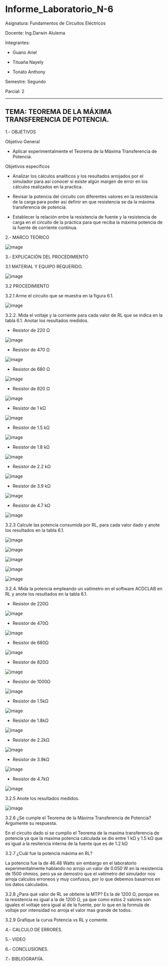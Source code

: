 # Informe_Laboratorio_N-6

Asignatura: Fundamentos de Circuitos Eléctricos

Docente: Ing.Darwin Alulema

Integrantes:

* Guano Ariel

* Tituaña Nayely

* Tonato Anthony

Semestre: Segundo

Parcial: 2

--------------------------------------------------------------------------------------------------------------------------
TEMA: TEOREMA DE LA MÁXIMA TRANSFERENCIA DE POTENCIA.
--------------------------------------------------------------------------------------------------------------------------

1.- OBJETIVOS

Objetivo General

* Aplicar experimentalmente el Teorema de la Máxima Transferencia de Potencia.

Objetivos especificos

* Analizar los cálculos analíticos y los resultados arrojados por el simulador para así conocer si existe algún margen de error en los cálculos realizados en la practica.

* Revisar la potencia del circuito con diferentes valores en la resistencia de la carga para poder así definir en que resistencia se da la máxima transferencia 
de potencia.

* Establecer la relación entre la resistencia de fuente y la resistencia de carga en el circuito de la práctica para que reciba la máxima potencia de la fuente de corriente continua.

2.- MARCO TEÓRICO

![image](https://user-images.githubusercontent.com/105722861/178858384-63b8a4a5-6fac-426f-b6af-0727ba3fe6ce.png)

3.- EXPLICACIÓN DEL PROCEDIMIENTO

3.1 MATERIAL Y EQUIPO REQUERIDO.

![image](https://user-images.githubusercontent.com/105722861/178867359-7c1f0d31-f414-4fdf-8977-2b0035559952.png)

3.2 PROCEDIMIENTO

3.2.1 Arme el circuito que se muestra en la figura 6.1.

![image](https://user-images.githubusercontent.com/105722861/178867451-6d8b1279-c480-41c1-9ff4-e04ad4e5076c.png)

3.2.2. Mida el voltaje y la corriente para cada valor de RL que se indica en la tabla 6.1. Anotar los resultados medidos.

* Resistor de 220 Ω

![image](https://user-images.githubusercontent.com/105722861/178869371-6a386d9e-4ae3-465e-b23a-64500e305765.png)

* Resistor de 470 Ω

![image](https://user-images.githubusercontent.com/105722861/178871589-ba3bef74-51ad-4eff-ad08-93b5d0628155.png)

* Resistor de 680 Ω

![image](https://user-images.githubusercontent.com/105722861/178872108-51d944d5-2778-4970-9d33-f1634a01f454.png)

* Resistor de 820 Ω

![image](https://user-images.githubusercontent.com/105722861/178872574-82d6c780-b611-485f-b852-2d7d1f0d9a12.png)

* Resistor de 1 kΩ

![image](https://user-images.githubusercontent.com/105722861/178873053-c08454e3-b476-4149-93b2-b94bbd95764c.png)

* Resistor de 1.5 kΩ

![image](https://user-images.githubusercontent.com/105722861/178873578-6be07284-982e-434b-89af-f88fa9075127.png)

* Resistor de 1.8 kΩ

![image](https://user-images.githubusercontent.com/105722861/178874023-878647d1-3550-4656-980e-ba15616054c0.png)

* Resistor de 2.2 kΩ

![image](https://user-images.githubusercontent.com/105722861/178874521-f4dd0f90-8913-4082-a86e-dd2fad8bd98a.png)

* Resistor de 3.9 kΩ

![image](https://user-images.githubusercontent.com/105722861/178874906-016f6808-c128-471b-82d5-796909c1fa74.png)

* Resistor de 4.7 kΩ

![image](https://user-images.githubusercontent.com/105722861/178875176-7f42386c-9aec-4193-901e-2b2c09be937a.png)

3.2.3 Calcule las potencia consumida por RL, para cada valor dado y anote los resultados en la tabla 6.1.

![image](https://user-images.githubusercontent.com/105722861/178880294-8e38c278-6eab-49fe-9ef2-5a6202f0b584.png)

![image](https://user-images.githubusercontent.com/105722861/178891347-9a3ccc5a-9542-4f8d-be9c-60306c64b69e.png)

![image](https://user-images.githubusercontent.com/105722861/178891374-9eae5891-bdb8-4f6c-a4c8-bfe1c9b85d6d.png)

![image](https://user-images.githubusercontent.com/105722861/178891398-2e2c3e0b-6865-445d-a577-5ce592c9b48e.png)

![image](https://user-images.githubusercontent.com/105722861/178891402-4d13cb2a-6280-4fdb-835c-449a5810541d.png)

3.2.4. Mida la potencia empleando un vatímetro en el software ACDCLAB en RL y anote los resultados en la tabla 6.1.

* Resistor de 220Ω

![image](https://user-images.githubusercontent.com/105722861/178886449-f7a81f8e-6b14-46b9-8650-a4c6cc76fcf1.png)

* Resistor de 470Ω

![image](https://user-images.githubusercontent.com/105722861/178886536-09473479-65cd-4a43-a0c0-f4b6576cb7c5.png)

* Resistor de 680Ω

![image](https://user-images.githubusercontent.com/105722861/178886655-a8eb6173-7ce8-455e-9841-abd72fb8b28c.png)

* Resistor de 820Ω

![image](https://user-images.githubusercontent.com/105722861/178886773-21651131-9bf9-44ef-a4f6-d9ada71cb370.png)

* Resistor de 1000Ω

![image](https://user-images.githubusercontent.com/105722861/178886910-5f65ae31-09c7-4050-a0a5-9c636c930b2e.png)

* Resistor de 1.5kΩ

![image](https://user-images.githubusercontent.com/105722861/178890233-b3daafff-d2c6-410c-b12a-9c49c0fcadc9.png)

* Resistor de 1.8kΩ

![image](https://user-images.githubusercontent.com/105722861/178890379-d6b956ed-28f5-4657-95a8-62acc2ec726d.png)

* Resistor de 2.2kΩ

![image](https://user-images.githubusercontent.com/105722861/178890695-2fb04ce9-8461-4f68-aebe-4531f1e89388.png)

* Resistor de 3.9kΩ

![image](https://user-images.githubusercontent.com/105722861/178890812-849c98b1-6d9f-4da2-b262-bf8712e0338d.png)

* Resistor de 4.7kΩ

![image](https://user-images.githubusercontent.com/105722861/178891179-0c3293e7-b086-4a68-bbc2-c43bfac749e4.png)

3.2.5 Anote los resultados medidos.

![image](https://user-images.githubusercontent.com/105722861/178896266-10e1e96a-0edb-4c3e-82d5-aeb90d5e25cc.png)

3.2.6 ¿Se cumple el Teorema de la Máxima Transferencia de Potencia? Argumente su
respuesta.

En el circuito dado si se cumplio el Teorema de la maxima transferencia de potencia ya que la maxima potencia calculada se dio entre 1 kΩ y 1.5 kΩ que es igual a la resitencia interna de la fuente que es de 1.2 kΩ

3.2.7 ¿Cuál fue la potencia máxima en RL? 

La potencia fue la de 46.48 Watts sin embargo en el laboratorio experimentalmente hablando no arrojo un valor de 0.050 W en la resistencia de 1500 ohmios, pero ya se demostro que el vatímetro del simulador nos arroja calculos erroneos y muy confusos, por lo que debemos basarnos en los datos calculados. 

3.2.8 ¿Para qué valor de RL se obtiene la MTP? 
Es la de 1200 Ω, porque es la resistencia es igual a la de 1200 Ω, ya que como estos 2 valores son iguales el voltaje sera igual al de la fuente, por lo que en la formula de voltaje por intensidad no arroja el valor mas grande de todos.

3.2.9 Grafique la curva Potencia vs RL y comente.

4.- CALCULO DE ERRORES.



5.- VIDEO

6.- CONCLUSIONES.

7.- BIBLIOGRAFIÍA.




